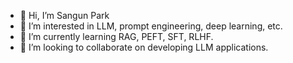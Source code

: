 - 👋 Hi, I’m Sangun Park
- 👀 I’m interested in LLM, prompt engineering, deep learning, etc.
- 🌱 I’m currently learning RAG, PEFT, SFT, RLHF.
- 💞️ I’m looking to collaborate on developing LLM applications.

<!---
supark1227/supark1227 is a ✨ special ✨ repository because its `README.md` (this file) appears on your GitHub profile.
You can click the Preview link to take a look at your changes.
--->
